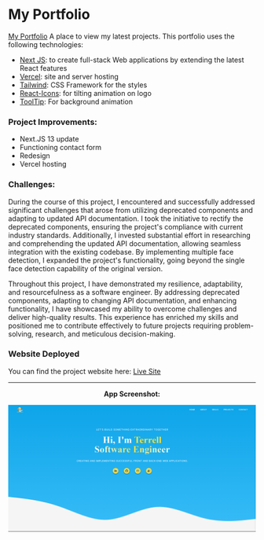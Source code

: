 # My Portfolio

[My Portfolio](https://terrelljackson.vercel.app/) A place to view my latest projects.
This portfolio uses the following technologies:

- [Next JS](https://nextjs.org/): to create full-stack Web applications by extending the latest React features
- [Vercel](https://vercel.com/): site and server hosting
- [Tailwind](https://tailwindcss.com/): CSS Framework for the styles
- [React-Icons](https://www.npmjs.com/package/react-parallax-tilt): for tilting animation on logo
- [ToolTip](https://www.npmjs.com/package/particles-bg): For background animation

### Project Improvements: 
- Next.JS 13 update
- Functioning contact form
- Redesign
- Vercel hosting

### Challenges: 
During the course of this project, I encountered and successfully addressed significant challenges that arose from utilizing deprecated components and adapting to updated API documentation. I took the initiative to rectify the deprecated components, ensuring the project's compliance with current industry standards. Additionally, I invested substantial effort in researching and comprehending the updated API documentation, allowing seamless integration with the existing codebase. By implementing multiple face detection, I expanded the project's functionality, going beyond the single face detection capability of the original version.

Throughout this project, I have demonstrated my resilience, adaptability, and resourcefulness as a software engineer. By addressing deprecated components, adapting to changing API documentation, and enhancing functionality, I have showcased my ability to overcome challenges and deliver high-quality results. This experience has enriched my skills and positioned me to contribute effectively to future projects requiring problem-solving, research, and meticulous decision-making.

### Website Deployed

You can find the project website here: [Live Site](https://terrelljackson.vercel.app/)

---

<div align='center'>
    <p><b>App Screenshot:<b></p>
    <img src='./public/projects/portfolio.png'/>
</div>
